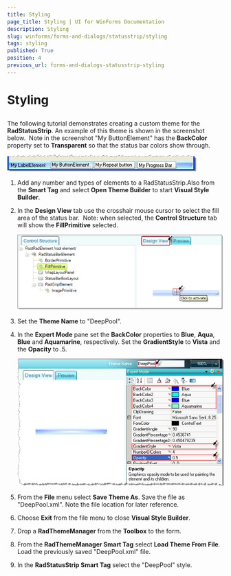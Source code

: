 ```yaml
---
title: Styling
page_title: Styling | UI for WinForms Documentation
description: Styling
slug: winforms/forms-and-dialogs/statusstrip/styling
tags: styling
published: True
position: 4
previous_url: forms-and-dialogs-statusstrip-styling
---
```


# Styling
 

## 

The following tutorial demonstrates creating a custom theme for the __RadStatusStrip__. An example of this theme is shown in the screenshot below.  Note in the screenshot "My ButtonElement" has the __BackColor__ property set to __Transparent__ so that the status bar colors show through.

![forms-and-dialogs-statusstrip-styling 001](images/forms-and-dialogs-statusstrip-styling001.png)

1. Add any number and types of elements to a RadStatusStrip.Also from the __Smart Tag__ and select __Open Theme Builder__ to start __Visual Style Builder__.

1. In the __Design View__ tab use the crosshair mouse cursor to select the fill area of the status bar.  Note: when selected, the __Control Structure__ tab will show the __FillPrimitive__ selected.
         
	![forms-and-dialogs-statusstrip-styling 002](images/forms-and-dialogs-statusstrip-styling002.png)

1. Set the __Theme Name__ to "DeepPool".

1. In the __Expert Mode__ pane set the __BackColor__ properties to __Blue__, __Aqua__, __Blue__ and __Aquamarine__, respectively. Set the __GradientStyle__ to __Vista__ and the __Opacity__ to .5.

	![forms-and-dialogs-statusstrip-styling 003](images/forms-and-dialogs-statusstrip-styling003.png)

1. From the __File__ menu select __Save Theme As__. Save the file as "DeepPool.xml". Note the file location for later reference.

1. Choose __Exit__ from the file menu to close __Visual Style Builder__.

1. Drop a __RadThemeManager__ from the __Toolbox__ to the form.

1. From the __RadThemeManager Smart Tag__ select __Load Theme From File__. Load the previously saved "DeepPool.xml" file.

1. In the __RadStatusStrip Smart Tag__ select the "DeepPool" style.
